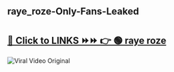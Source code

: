 
 ## raye_roze-Only-Fans-Leaked

# <h2><a href="https://clipsfans.com/raye_roze&ref=git">🔗 Click to LINKS ⏩⏩ 👉 🟢 raye roze </a></h2>

<a href="https://clipsfans.com/raye_roze&ref=git" rel="nofollow" data-target="animated-image.originalLink"><img src="https://i.ibb.co.com/xMMVF88/686577567.gif" alt="Viral Video Original" style="max-width: 100%; display: inline-block;" data-target="animated-image.originalImage"></a>
